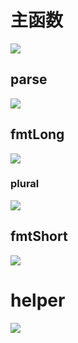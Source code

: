 # 主函数

![](https://gitee.com/lao-jiawei/photo-gallery/raw/master/images/lodash/mainFn.jfif)

## parse

![](https://gitee.com/lao-jiawei/photo-gallery/raw/master/images/ms/parse.jfif)

## fmtLong

![](https://gitee.com/lao-jiawei/photo-gallery/raw/master/images/ms/fmtLong.jfif)

### plural

![](https://gitee.com/lao-jiawei/photo-gallery/raw/master/images/ms/plural.jfif)

## fmtShort

![](https://gitee.com/lao-jiawei/photo-gallery/raw/master/images/ms/fmtShort.jfif)

# helper

![](https://gitee.com/lao-jiawei/photo-gallery/raw/master/images/ms/smHelper.jfif)